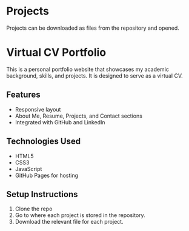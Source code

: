 # Projects
Projects can be downloaded as files from the repository and opened.

# Virtual CV Portfolio

This is a personal portfolio website that showcases my academic background, skills, and projects. It is designed to serve as a virtual CV.

## Features
- Responsive layout
- About Me, Resume, Projects, and Contact sections
- Integrated with GitHub and LinkedIn

## Technologies Used
- HTML5
- CSS3
- JavaScript
- GitHub Pages for hosting

## Setup Instructions
1. Clone the repo
2. Go to where each project is stored in the repository.
3. Download the relevant file for each project.
